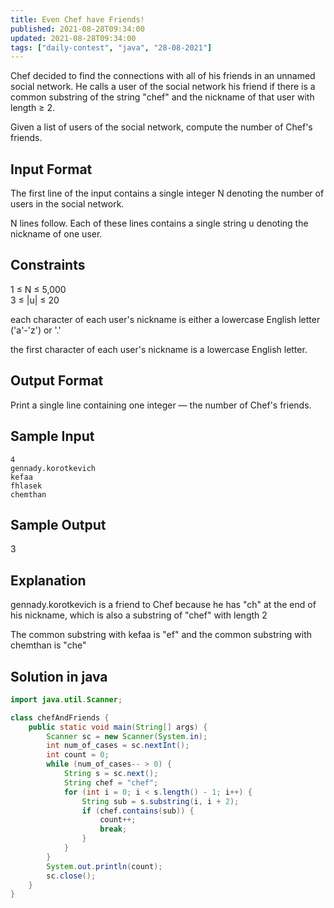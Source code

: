 ```yaml
---
title: Even Chef have Friends!
published: 2021-08-28T09:34:00
updated: 2021-08-28T09:34:00
tags: ["daily-contest", "java", "28-08-2021"]
---
```

Chef decided to find the connections with all of his friends 
in an unnamed social network. He calls a user of the social 
network his friend if there is a common substring of the 
string "chef" and the nickname of that user with length ≥ 2.

Given a list of users of the social network, compute the 
number of Chef's friends.

## Input Format

The first line of the input contains a single integer N 
denoting the number of users in the social network.

N lines follow. Each of these lines contains a single string u 
denoting the nickname of one user.

## Constraints

1 ≤ N ≤ 5,000\
3 ≤ |u| ≤ 20

each character of each user's nickname is either a lowercase 
English letter ('a'-'z') or '.'

the first character of each user's nickname is a lowercase 
English letter.

## Output Format

Print a single line containing one integer — the number of 
Chef's friends.

## Sample Input
```
4
gennady.korotkevich
kefaa
fhlasek
chemthan
```

## Sample Output

3

## Explanation
gennady.korotkevich is a friend to Chef because he has "ch" at 
the end of his nickname, which is also a substring of "chef" 
with length 2

The common substring with kefaa is "ef" and the common 
substring with chemthan is "che"

## Solution in java
```java
import java.util.Scanner;

class chefAndFriends {
    public static void main(String[] args) {
        Scanner sc = new Scanner(System.in);
        int num_of_cases = sc.nextInt();
        int count = 0;
        while (num_of_cases-- > 0) {
            String s = sc.next();
            String chef = "chef";
            for (int i = 0; i < s.length() - 1; i++) {
                String sub = s.substring(i, i + 2);
                if (chef.contains(sub)) {
                    count++;
                    break;
                }
            }
        }
        System.out.println(count);
        sc.close();
    }
}
```